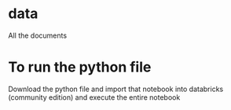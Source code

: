 # data
All the documents

# To run the python file
Download the python file and import that notebook into databricks (community edition) and execute the entire notebook
